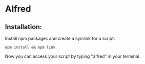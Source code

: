 # Alfred

## Installation:
Install npm packages and create a symlink for a script:
```
npm install && npm link
```

Now you can access your script by typing "alfred" in your terminal.

